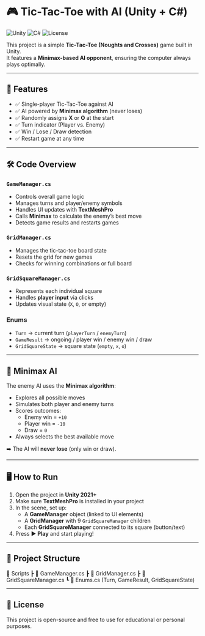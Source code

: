 # 🎮 Tic-Tac-Toe with AI (Unity + C#)

![Unity](https://img.shields.io/badge/Unity-2021%2B-black?logo=unity)
![C#](https://img.shields.io/badge/C%23-Game%20Scripts-239120?logo=csharp&logoColor=white)
![License](https://img.shields.io/badge/license-MIT-green)

This project is a simple **Tic-Tac-Toe (Noughts and Crosses)** game built in Unity.  
It features a **Minimax-based AI opponent**, ensuring the computer always plays optimally.

---

## 🚀 Features
- ✅ Single-player Tic-Tac-Toe against AI  
- ✅ AI powered by **Minimax algorithm** (never loses)  
- ✅ Randomly assigns **X** or **O** at the start  
- ✅ Turn indicator (Player vs. Enemy)  
- ✅ Win / Lose / Draw detection  
- ✅ Restart game at any time  

---

## 🛠 Code Overview

### `GameManager.cs`
- Controls overall game logic  
- Manages turns and player/enemy symbols  
- Handles UI updates with **TextMeshPro**  
- Calls **Minimax** to calculate the enemy’s best move  
- Detects game results and restarts games  

### `GridManager.cs`
- Manages the tic-tac-toe board state  
- Resets the grid for new games  
- Checks for winning combinations or full board  

### `GridSquareManager.cs`
- Represents each individual square  
- Handles **player input** via clicks  
- Updates visual state (`X`, `O`, or empty)  

### Enums
- `Turn` → current turn (`playerTurn` / `enemyTurn`)  
- `GameResult` → ongoing / player win / enemy win / draw  
- `GridSquareState` → square state (`empty`, `x`, `o`)  

---

## 🤖 Minimax AI
The enemy AI uses the **Minimax algorithm**:
- Explores all possible moves  
- Simulates both player and enemy turns  
- Scores outcomes:  
  - Enemy win = `+10`  
  - Player win = `-10`  
  - Draw = `0`  
- Always selects the best available move  

➡️ The AI will **never lose** (only win or draw).  

---

## 🖥 How to Run
1. Open the project in **Unity 2021+**  
2. Make sure **TextMeshPro** is installed in your project  
3. In the scene, set up:  
   - A **GameManager** object (linked to UI elements)  
   - A **GridManager** with 9 `GridSquareManager` children  
   - Each **GridSquareManager** connected to its square (button/text)  
4. Press ▶️ **Play** and start playing!  

---

## 📂 Project Structure
📁 Scripts
┣ 📜 GameManager.cs
┣ 📜 GridManager.cs
┣ 📜 GridSquareManager.cs
┗ 📜 Enums.cs (Turn, GameResult, GridSquareState)

---

## 📜 License
This project is open-source and free to use for educational or personal purposes.
